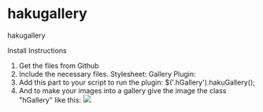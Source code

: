 # hakugallery
hakugallery

Install Instructions

1. Get the files from Github
2. Include the necessary files.
Stylesheet: <link rel="stylesheet/less" type="text/css" href="path/hakuGallery.css">
Gallery Plugin: <script src="path/hakuGallery.js"></script>
3. Add this part to your script to run the plugin: $('.hGallery').hakuGallery();
4. And to make your images into a gallery give the image the class "hGallery" like this: <img class="hGallery" src="img/1.jpg">
